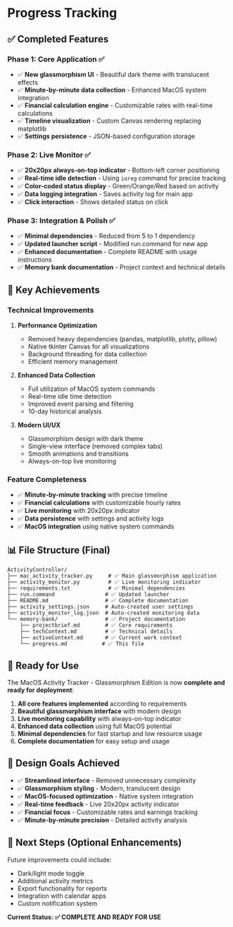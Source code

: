 # Progress Tracking

## ✅ Completed Features

### Phase 1: Core Application ✅
- ✅ **New glassmorphism UI** - Beautiful dark theme with translucent effects
- ✅ **Minute-by-minute data collection** - Enhanced MacOS system integration
- ✅ **Financial calculation engine** - Customizable rates with real-time calculations
- ✅ **Timeline visualization** - Custom Canvas rendering replacing matplotlib
- ✅ **Settings persistence** - JSON-based configuration storage

### Phase 2: Live Monitor ✅
- ✅ **20x20px always-on-top indicator** - Bottom-left corner positioning
- ✅ **Real-time idle detection** - Using `ioreg` command for precise tracking
- ✅ **Color-coded status display** - Green/Orange/Red based on activity
- ✅ **Data logging integration** - Saves activity log for main app
- ✅ **Click interaction** - Shows detailed status on click

### Phase 3: Integration & Polish ✅
- ✅ **Minimal dependencies** - Reduced from 5 to 1 dependency
- ✅ **Updated launcher script** - Modified run.command for new app
- ✅ **Enhanced documentation** - Complete README with usage instructions
- ✅ **Memory bank documentation** - Project context and technical details

## 🎯 Key Achievements

### Technical Improvements
1. **Performance Optimization**
   - Removed heavy dependencies (pandas, matplotlib, plotly, pillow)
   - Native tkinter Canvas for all visualizations
   - Background threading for data collection
   - Efficient memory management

2. **Enhanced Data Collection**
   - Full utilization of MacOS system commands
   - Real-time idle time detection
   - Improved event parsing and filtering
   - 10-day historical analysis

3. **Modern UI/UX**
   - Glassmorphism design with dark theme
   - Single-view interface (removed complex tabs)
   - Smooth animations and transitions
   - Always-on-top live monitoring

### Feature Completeness
- ✅ **Minute-by-minute tracking** with precise timeline
- ✅ **Financial calculations** with customizable hourly rates
- ✅ **Live monitoring** with 20x20px indicator
- ✅ **Data persistence** with settings and activity logs
- ✅ **MacOS integration** using native system commands

## 📊 File Structure (Final)

```
ActivityController/
├── mac_activity_tracker.py     # ✅ Main glassmorphism application
├── activity_monitor.py         # ✅ Live monitoring indicator  
├── requirements.txt            # ✅ Minimal dependencies
├── run.command                # ✅ Updated launcher
├── README.md                  # ✅ Complete documentation
├── activity_settings.json     # Auto-created user settings
├── activity_monitor_log.json  # Auto-created monitoring data
└── memory-bank/               # ✅ Project documentation
    ├── projectbrief.md        # ✅ Core requirements
    ├── techContext.md         # ✅ Technical details
    ├── activeContext.md       # ✅ Current work context
    └── progress.md           # ✅ This file
```

## 🚀 Ready for Use

The MacOS Activity Tracker - Glassmorphism Edition is now **complete and ready for deployment**:

1. **All core features implemented** according to requirements
2. **Beautiful glassmorphism interface** with modern design
3. **Live monitoring capability** with always-on-top indicator
4. **Enhanced data collection** using full MacOS potential
5. **Minimal dependencies** for fast startup and low resource usage
6. **Complete documentation** for easy setup and usage

## 🎨 Design Goals Achieved

- ✅ **Streamlined interface** - Removed unnecessary complexity
- ✅ **Glassmorphism styling** - Modern, translucent design
- ✅ **MacOS-focused optimization** - Native system integration
- ✅ **Real-time feedback** - Live 20x20px activity indicator
- ✅ **Financial focus** - Customizable rates and earnings tracking
- ✅ **Minute-by-minute precision** - Detailed activity analysis

## 🔄 Next Steps (Optional Enhancements)

Future improvements could include:
- Dark/light mode toggle
- Additional activity metrics
- Export functionality for reports
- Integration with calendar apps
- Custom notification system

**Current Status: ✅ COMPLETE AND READY FOR USE**

